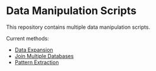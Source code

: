 # Data Manipulation Scripts
This repository contains multiple data manipulation scripts. 

Current methods: 
- [Data Expansion](https://github.com/rodrigocantu/data-manipulation-scripts/tree/main/Data%20Expansion)
- [Join Multiple Databases](https://github.com/rodrigocantu/data-manipulation-scripts/tree/main/Join%20Multiple%20Databases)
- [Pattern Extraction](https://github.com/rodrigocantu/data-manipulation-scripts/tree/main/Pattern%20Extraction)
